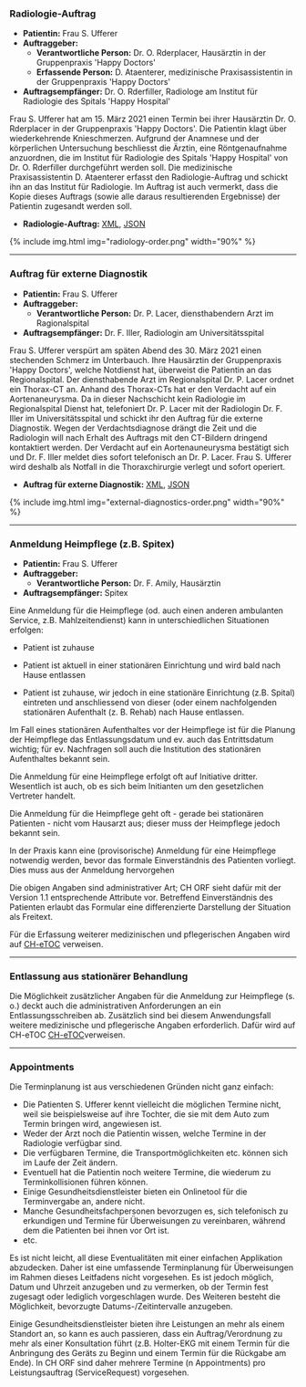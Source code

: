 ### Radiologie-Auftrag

* **Patientin:** Frau S. Ufferer
* **Auftraggeber:** 
   * **Verantwortliche Person:** Dr. O. Rderplacer, Hausärztin in der Gruppenpraxis 'Happy Doctors' 
   * **Erfassende Person:** D. Ataenterer, medizinische Praxisassistentin in der Gruppenpraxis 'Happy Doctors' 
* **Auftragsempfänger:** Dr. O. Rderfiller, Radiologe am Institut für Radiologie des Spitals 'Happy Hospital'

Frau S. Ufferer hat am 15. März 2021 einen Termin bei ihrer Hausärztin Dr. O. Rderplacer in der Gruppenpraxis 'Happy Doctors'. Die Patientin klagt über wiederkehrende Knieschmerzen. Aufgrund der Anamnese und der körperlichen Untersuchung beschliesst die Ärztin, eine Röntgenaufnahme anzuordnen, die im Institut für Radiologie des Spitals 'Happy Hospital' von Dr. O. Rderfiller durchgeführt werden soll.
Die medizinische Praxisassistentin D. Ataenterer erfasst den Radiologie-Auftrag und schickt ihn an das Institut für Radiologie. Im Auftrag ist auch vermerkt, dass die Kopie dieses Auftrags (sowie alle daraus resultierenden Ergebnisse) der Patientin zugesandt werden soll.

* **Radiologie-Auftrag:** [XML](Bundle-radiology-order.xml.html), [JSON](Bundle-radiology-order.json.html)

{% include img.html img="radiology-order.png" width="90%" %}

*************************************************************************
### Auftrag für externe Diagnostik

* **Patientin:** Frau S. Ufferer
* **Auftraggeber:** 
   * **Verantwortliche Person:** Dr. P. Lacer, diensthabendern Arzt im Ragionalspital
* **Auftragsempfänger:** Dr. F. Iller, Radiologin am Universitätsspital

Frau S. Ufferer verspürt am späten Abend des 30. März 2021 einen stechenden Schmerz im Unterbauch. Ihre Hausärztin der Gruppenpraxis 'Happy Doctors', welche Notdienst hat, überweist die Patientin an das Regionalspital.
Der diensthabende Arzt im Regionalspital Dr. P. Lacer ordnet ein Thorax-CT an. Anhand des Thorax-CTs hat er den Verdacht auf ein Aortenaneurysma. Da in dieser Nachschicht kein Radiologie im Regionalspital Dienst hat, telefoniert Dr. P. Lacer mit der Radiologin Dr. F. Iller im Universitätsspital und schickt ihr den Auftrag für die externe Diagnostik. Wegen der Verdachtsdiagnose drängt die Zeit und die Radiologin will nach Erhalt des Auftrags mit den CT-Bildern dringend kontaktiert werden.
Der Verdacht auf ein Aortenauneurysma bestätigt sich und Dr. F. Iller meldet dies sofort telefonisch an Dr. P. Lacer. Frau S. Ufferer wird deshalb als Notfall in die Thoraxchirurgie verlegt und sofort operiert.

* **Auftrag für externe Diagnostik:** [XML](Bundle-external-diagnostics-order.xml.html), [JSON](Bundle-external-diagnostics-order.json.html)

{% include img.html img="external-diagnostics-order.png" width="90%" %}

*************************************************************************
### Anmeldung Heimpflege (z.B. Spitex)

* **Patientin:** Frau S. Ufferer
* **Auftraggeber:** 
   * **Verantwortliche Person:** Dr. F. Amily, Hausärztin
* **Auftragsempfänger:** Spitex

Eine Anmeldung für die Heimpflege (od. auch einen anderen ambulanten Service, z.B. Mahlzeitendienst) kann in unterschiedlichen Situationen erfolgen:

* Patient ist zuhause

* Patient ist aktuell in einer stationären Einrichtung und wird bald nach Hause entlassen

* Patient ist zuhause, wir jedoch in eine stationäre Einrichtung (z.B. Spital) eintreten und anschliessend von dieser (oder einem nachfolgenden stationären Aufenthalt (z. B. Rehab) nach Hause entlassen.

Im Fall eines stationären Aufenthaltes vor der Heimpflege ist für die Planung der Heimpflege das Entlassungsdatum und ev. auch das Entrittsdatum wichtig; für ev. Nachfragen soll auch die Institution des stationären Aufenthaltes bekannt sein. 

Die Anmeldung für eine Heimpflege erfolgt oft auf Initiative dritter. Wesentlich ist auch, ob es sich beim Initianten um den gesetzlichen Vertreter handelt.

Die Anmeldung für die Heimpflege geht oft - gerade bei stationären Patienten - nicht vom Hausarzt aus; dieser muss der Heimpflege jedoch bekannt sein.

In der Praxis kann eine (provisorische) Anmeldung für eine Heimpflege notwendig werden, bevor das formale Einverständnis des Patienten vorliegt. Dies muss aus der Anmeldung hervorgehen 

Die obigen Angaben sind administrativer Art; CH ORF sieht dafür mit der Version 1.1 entsprechende Attribute vor. Betreffend Einverständnis des Patienten erlaubt das Formular eine differenzierte Darstellung der Situation als Freitext.

Für die Erfassung weiterer medizinischen und pflegerischen Angaben wird auf [CH-eTOC](http://fhir.ch/ig/ch-etoc/index.html) verweisen.

*************************************************************************
### Entlassung aus stationärer Behandlung

Die Möglichkeit zusätzlicher Angaben für die Anmeldung zur Heimpflege (s. o.) deckt auch die administrativen Anforderungen an ein Entlassungsschreiben ab. Zusätzlich sind bei diesem Anwendungsfall weitere medizinische und pflegerische Angaben erforderlich. Dafür wird auf CH-eTOC [CH-eTOC](http://fhir.ch/ig/ch-etoc/index.html)verweisen.

*************************************************************************
### Appointments

Die Terminplanung ist aus verschiedenen Gründen nicht ganz einfach:
* Die Patienten S. Ufferer kennt vielleicht die möglichen Termine nicht, weil sie beispielsweise auf ihre Tochter, die sie mit dem Auto zum Termin bringen wird, angewiesen ist. 
* Weder der Arzt noch die Patientin wissen, welche Termine in der Radiologie verfügbar sind.
* Die verfügbaren Termine, die Transportmöglichkeiten etc. können sich im Laufe der Zeit ändern.
* Eventuell hat die Patientin noch weitere Termine, die wiederum zu Terminkollisionen führen können.
* Einige Gesundheitsdienstleister bieten ein Onlinetool für die Terminvergabe an, andere nicht.
* Manche Gesundheitsfachpersonen bevorzugen es, sich telefonisch zu erkundigen und Termine für Überweisungen zu vereinbaren, während dem die Patienten bei ihnen vor Ort ist.
* etc.

Es ist nicht leicht, all diese Eventualitäten mit einer einfachen Applikation abzudecken. Daher ist eine umfassende Terminplanung für Überweisungen im Rahmen dieses Leitfadens nicht vorgesehen. Es ist jedoch möglich, Datum und Uhrzeit anzugeben und zu vermerken, ob der Termin fest zugesagt oder lediglich vorgeschlagen wurde. Des Weiteren besteht die Möglichkeit, bevorzugte Datums-/Zeitintervalle anzugeben.

Einige Gesundheitsdienstleister bieten ihre Leistungen an mehr als einem Standort an, so kann es auch passieren, dass ein Auftrag/Verordnung zu mehr als einer Konsultation führt (z.B. Holter-EKG mit einem Termin für die Anbringung des Geräts zu Beginn und einem Termin für die Rückgabe am Ende). In CH ORF sind daher mehrere Termine (n Appointments) pro Leistungsauftrag (ServiceRequest) vorgesehen.
